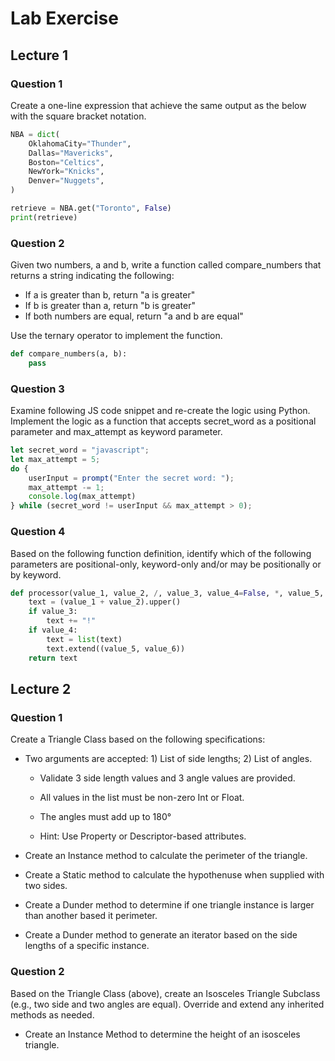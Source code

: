 # Lab Exercise

## Lecture 1

### Question 1

Create a one-line expression that achieve the same output as the below with the square bracket notation.

``` python
NBA = dict(
    OklahomaCity="Thunder",
    Dallas="Mavericks",
    Boston="Celtics",
    NewYork="Knicks",
    Denver="Nuggets",
)

retrieve = NBA.get("Toronto", False)
print(retrieve)
```

### Question 2

Given two numbers, a and b, write a function called compare_numbers that returns a string indicating the following:

- If a is greater than b, return "a is greater"
- If b is greater than a, return "b is greater"
- If both numbers are equal, return "a and b are equal"

Use the ternary operator to implement the function.

``` python
def compare_numbers(a, b):
    pass
```

### Question 3

Examine following JS code snippet and re-create the logic
using Python. Implement the logic as a function that accepts secret_word
as a positional parameter and max_attempt as keyword parameter.

``` js
let secret_word = "javascript";
let max_attempt = 5;
do {
    userInput = prompt("Enter the secret word: ");
    max_attempt -= 1;
    console.log(max_attempt)
} while (secret_word != userInput && max_attempt > 0);

```

### Question 4

Based on the following function definition, identify which of the following parameters are positional-only, keyword-only and/or may be positionally or by keyword.

``` python
def processor(value_1, value_2, /, value_3, value_4=False, *, value_5, value_6):
    text = (value_1 + value_2).upper()
    if value_3:
        text += "!"
    if value_4:
        text = list(text)
        text.extend((value_5, value_6))
    return text
```

## Lecture 2

### Question 1

Create a Triangle Class based on the following specifications:

- Two arguments are accepted: 1) List of side lengths; 2) List of
    angles.

  - Validate 3 side length values and 3 angle values are provided.

  - All values in the list must be non-zero Int or Float.

  - The angles must add up to 180°

  - Hint: Use Property or Descriptor-based attributes.

- Create an Instance method to calculate the perimeter of the
    triangle.

- Create a Static method to calculate the hypothenuse when supplied
    with two sides.

- Create a Dunder method to determine if one triangle instance is
    larger than another based it perimeter.

- Create a Dunder method to generate an iterator based on the side
    lengths of a specific instance.

### Question 2

Based on the Triangle Class (above), create an Isosceles Triangle Subclass (e.g., two side and two angles are equal). Override and extend any inherited methods as needed.

- Create an Instance Method to determine the height of an isosceles
    triangle.
